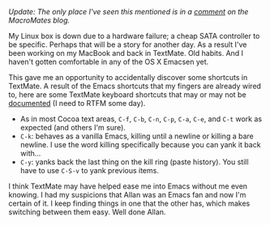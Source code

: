 *Update: The only place I've seen this mentioned is in a <a href="http://macromates.com/blog/2005/screencast/#comment-660">comment</a> on the MacroMates blog.*

My Linux box is down due to a hardware failure; a cheap SATA controller to be specific. Perhaps that will be a story for another day. As a result I've been working on my MacBook and back in TextMate. Old habits. And I haven't gotten comfortable in any of the OS X Emacsen yet.

This gave me an opportunity to accidentally discover some shortcuts in TextMate. A result of the Emacs shortcuts that my fingers are already wired to, here are some TextMate keyboard shortcuts that may or may not be <a href="http://macromates.com/textmate/manual/">documented</a> (I need to RTFM some day).

 * As in most Cocoa text areas, <code>C-f</code>, <code>C-b</code>, <code>C-n</code>, <code>C-p</code>, <code>C-a</code>, <code>C-e</code>, and <code>C-t</code> work as expected (and others I'm sure).
 * <code>C-k</code>: behaves as a vanilla Emacs, killing until a newline or killing a bare newline. I use the word killing specifically because you can yank it back with...
 * <code>C-y</code>: yanks back the last thing on the kill ring (paste history). You still have to use <code>C-S-v</code> to yank previous items.

I think TextMate may have helped ease me into Emacs without me even knowing. I had my suspicions that Allan was an Emacs fan and now I'm certain of it. I keep finding things in one that the other has, which makes switching between them easy. Well done Allan.
